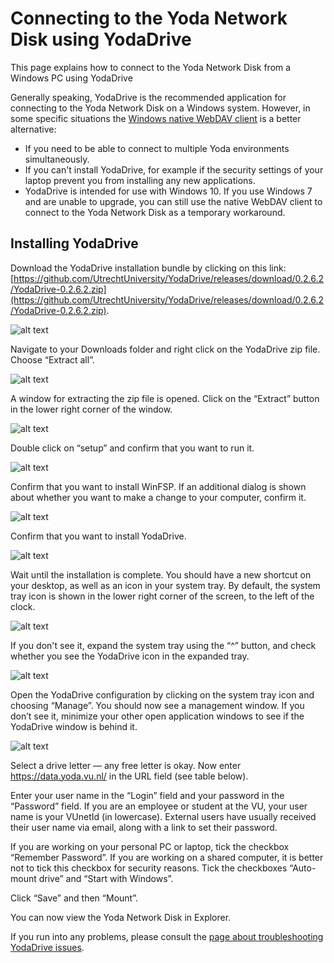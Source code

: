 # Connecting to the Yoda Network Disk using YodaDrive

This page explains how to connect to the Yoda Network Disk from a Windows PC using YodaDrive

Generally speaking, YodaDrive is the recommended application for connecting to the Yoda Network Disk on a Windows system.
However, in some specific situations 
the [Windows native WebDAV client](yoda-disk-windowsnative.md) is a better alternative: 
- If you need to be able to connect to multiple Yoda environments simultaneously.
- If you can't install YodaDrive, for example if the security settings of your laptop
  prevent you from installing any new applications.
- YodaDrive is intended for use with Windows 10. If you use Windows 7 and are unable to upgrade,
  you can still use the native WebDAV client to connect to the Yoda Network Disk as a temporary workaround.

## Installing YodaDrive

Download the YodaDrive installation bundle by clicking on this link:
[https://github.com/UtrechtUniversity/YodaDrive/releases/download/0.2.6.2/YodaDrive-0.2.6.2.zip](https://github.com/UtrechtUniversity/YodaDrive/releases/download/0.2.6.2/YodaDrive-0.2.6.2.zip). 

![alt text](screenshots/yodadrive-download.jpg "Screenshot: downloading YodaDrive")

Navigate to your Downloads folder and right click on the YodaDrive zip file. Choose &ldquo;Extract all&rdquo;.

![alt text](screenshots/yodadrive-extractall.png "Screenshot: opening the YodaDrive archive")

A window for extracting the zip file is opened. Click on the &ldquo;Extract&rdquo; button in the lower right corner of the window.

![alt text](screenshots/yodadrive-extract.png "Screenshot: extracting the YodaDrive files")

Double click on &ldquo;setup&rdquo; and confirm that you want to run it.

![alt text](screenshots/yodadrive-run-setup-dialog.jpg "Screenshot: security dialog when running YodaDrive setup")

Confirm that you want to install WinFSP. If an additional dialog is shown about whether you want to make a change to your computer, confirm it.

![alt text](screenshots/yodadrive-install-winfsp-dialog.jpg "Screenshot: confirmation dialog WinSFP install")

Confirm that you want to install YodaDrive.

![alt text](screenshots/yodadrive-install-security-dialog.jpg "Screenshot: security dialog when installing YodaDrive")

Wait until the installation is complete. You should have a new shortcut on your desktop, as well as an icon in your system tray.
By default, the system tray icon is shown in the lower right corner of the screen, to the left of the clock.

![alt text](screenshots/systemtray-yodadrive-a.png "YodaDrive system tray icon")

If you don't see it, expand the system tray using the &ldquo;^&rdquo; button, and check whether you see the YodaDrive icon in the expanded
tray.

![alt text](screenshots/systemtray-yodadrive-expanded-a.png "YodaDrive system tray icon in expanded system tray")

Open the YodaDrive configuration by clicking on the system tray icon and choosing &ldquo;Manage&rdquo;.  You should now see a management
window. If you don’t see it, minimize your other open application windows to see if the YodaDrive window is behind it.

![alt text](screenshots/yodadrive-manage-window.jpg "YodaDrive Manage Window")


Select a drive letter &mdash; any free letter is okay. Now enter https://data.yoda.vu.nl/ in the URL field (see table below).
 
Enter your user name in the &ldquo;Login&rdquo; field and your password in the &ldquo;Password&rdquo; field.
If you are an employee or student at the VU, your user name is your VUnetId (in lowercase). External users have usually received their user name via email, along with a link to set their password.

If you are working on your personal PC or laptop, tick the checkbox &ldquo;Remember Password&rdquo;. If you are working on a shared computer, it is
better not to tick this checkbox for security reasons. Tick the checkboxes &ldquo;Auto-mount drive&rdquo; and &ldquo;Start with Windows&rdquo;.

Click &ldquo;Save&rdquo; and then &ldquo;Mount&rdquo;.

You can now view the Yoda Network Disk in Explorer.

If you run into any problems, please consult the [page about troubleshooting YodaDrive issues](yoda-disk-yodadrive-tshoot.md).
